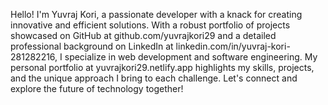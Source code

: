 Hello! I'm Yuvraj Kori, a passionate developer with a knack for creating innovative and efficient solutions. With a robust portfolio of projects showcased on GitHub at github.com/yuvrajkori29 and a detailed professional background on LinkedIn at linkedin.com/in/yuvraj-kori-281282216, I specialize in web development and software engineering. My personal portfolio at yuvrajkori29.netlify.app highlights my skills, projects, and the unique approach I bring to each challenge. Let's connect and explore the future of technology together!